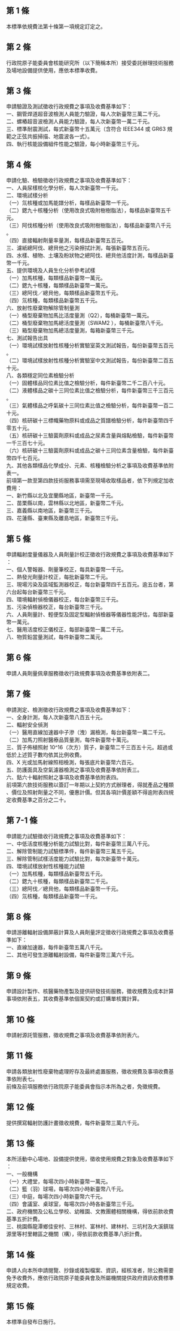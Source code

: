 第 1 條
-------
本標準依規費法第十條第一項規定訂定之。

第 2 條
-------
行政院原子能委員會核能研究所（以下簡稱本所）接受委託辦理技術服務  
及場地設備提供使用，應依本標準收費。

第 3 條
-------
申請驗證及測試徵收行政規費之事項及收費基準如下：  
一、鋼管焊道超音波檢測人員能力驗證，每人次新臺幣三萬二千元。   
二、螺樁超音波檢測人員能力驗證，每人次新臺幣一萬二千元。   
三、標準耐震測試，每式新臺幣十五萬元（含符合 IEEE344  或 GR63 規  
    範之正弦共振掃描、地震波各一式）。  
四、執行核能設備組件性能之驗證，每小時新臺幣三千元。

第 4 條
-------
申請化驗、檢驗徵收行政規費之事項及收費基準如下：  
一、人員尿樣核化學分析，每人次新臺幣一千元。  
二、環境試樣分析  
（一）氚核種或加馬能譜分析，每樣品新臺幣一千元。  
（二）鍶九十核種分析（使用改良式吸附樹樹脂法），每樣品新臺幣五千  
      元。  
（三）阿伐核種分析（使用改良式吸附樹樹脂法），每樣品新臺幣八千元  
      。  
（四）直接輻射劑量率量測，每樣品新臺幣五百元。  
三、濾紙總阿伐、總貝他之污染擦拭計測，每張新臺幣五百元。  
四、水樣、植物、土壤及粉狀物之總阿伐、總貝他活度計測，每樣品新臺  
    幣一千元。  
五、提供環境及人員生化分析參考試樣  
（一）加馬核種，每類樣品新臺幣一萬元。  
（二）鍶九十核種，每類樣品新臺幣一萬元。  
（三）總阿伐／總貝他，每類樣品新臺幣五千元。  
（四）氚核種，每類樣品新臺幣五千元。  
六、放射性廢棄物解除管制量測  
（一）桶型廢棄物加馬比活度量測（Q2），每桶新臺幣一萬元。  
（二）桶型廢棄物加馬總活度量測（SWAM2 ），每桶新臺幣八千元。  
（三）箱型廢棄物加馬總活度量測，每箱新臺幣三千元。  
七、測試報告出具  
（一）環境試樣放射性核種分析實驗室英文測試報告，每份新臺幣五百元  
      。  
（二）環境試樣放射性核種分析實驗室中文測試報告，每份新臺幣二百五  
      十元。  
八、各類穩定同位素檢驗分析  
（一）固體樣品同位素比值之檢驗分析，每件新臺幣二千二百八十元。  
（二）液體樣品之碳十三同位素比值之檢驗分析，每件新臺幣三千三百元  
      。  
（三）氣體樣品之呼氣碳十三同位素比值之檢驗分析，每件新臺幣一百二  
      十元。  
（四）核研碳十三標幟藥物原料或成品之質譜檢驗分析，每件新臺幣四千  
      零五十元。  
（五）核研碳十三驗菌劑原料或成品之尿素含量與熔點檢驗，每件新臺幣  
      一千三百七十元。  
（六）核研碳十三驗菌劑原料或成品之碳十三同位素含量檢驗，每件新臺  
      幣四千七百元。  
九、其他各類樣品化學成分、元素、核種檢驗分析之事項及收費基準依附  
    表一。  
前項第一款至第四款技術服務事項需至現場收取樣品者，依下列規定加收  
費用：  
一、新竹縣以北及宜蘭縣地區，新臺幣一千元。  
二、苗栗縣以南，雲林縣以北地區，新臺幣二千元。  
三、嘉義縣以南地區，新臺幣三千元。  
四、花蓮縣、臺東縣及離島地區，新臺幣三千元。

第 5 條
-------
申請輻射度量儀器及人員劑量計校正徵收行政規費之事項及收費基準如下  
：  
一、個人警報器、劑量筆校正，每具新臺幣一千元。  
二、熱發光劑量計校正，每批新臺幣二千元。  
三、現場污染及區域監測器校正，每台新臺幣四千五百元。逾五台者，第  
    六台起每台新臺幣三千元。  
四、環境輻射偵檢儀器校正，每台新臺幣三千元。  
五、污染偵檢器校正，每台新臺幣三千元。  
六、人員劑量計、輕便型及固定型輻射偵檢器等儀器性能評估，每部新臺  
    幣一萬元。  
七、醫用活度校正儀校正，每部新臺幣一萬二千元。  
八、物質鉛當量測試，每件新臺幣二萬元。

第 6 條
-------
申請人員劑量佩章服務徵收行政規費事項及收費基準依附表二。

第 7 條
-------
申請測定、檢測徵收行政規費之事項及收費基準如下：  
一、全身計測，每人次新臺幣八百五十元。  
二、輻射安全偵測  
（一）醫用直線加速器中子滲（洩）漏檢測，每台新臺幣一萬二千元。  
（二）加馬刀照射醫療品質量測，每件新臺幣十萬元。  
三、質子佈植照射 10^16（次方）質子，新臺幣二千三百五十元。超過或  
    低於上述質子數均依其比例收費。  
四、X 光或加馬射線照相檢測，每張底片新臺幣六百元。  
五、防護面具及空氣濾器檢測之事項及收費基準依附表三。  
六、鈷六十輻射照射之事項及收費基準依附表四。  
前項第六款技術服務以簽訂一年期以上契約方式辦理者，得就產品之種類  
、價位及照射劑量之不同，優惠計價。但其各項計價差額不得逾附表四規  
定收費基準之百分之二十。

第 7-1 條
---------
申請能力試驗徵收行政規費之事項及收費基準如下：  
一、中低活度核種分析能力試驗比對，每件新臺幣三萬八千元。  
二、解除管制能力試驗標準件，每件新臺幣三萬五千元。  
三、解除管制試樣活度能力試驗比對，每次新臺幣十萬元。  
四、環境試樣放射性核種能力試驗  
（一）加馬核種，每類樣品新臺幣五千元。  
（二）鍶九十核種，每類樣品新臺幣二千元。  
（三）總阿伐／總貝他，每類樣品新臺幣一千元。  
（四）氚核種，每類樣品新臺幣一千元。

第 8 條
-------
申請游離輻射設備屏蔽計算及人員劑量評定徵收行政規費之事項及收費基  
準如下：  
一、直線加速器，每件新臺幣五萬八千元。   
二、其他可發生游離輻射設備，每件新臺幣三萬六千元。

第 9 條
-------
申請設計製作、核醫藥物產製及提供研發技術服務，徵收規費及成本計算  
事項依附表五，其收費基準依個案契約或訂購單核實計算。

第 10 條
--------
申請射源託管服務，徵收規費之事項及收費基準依附表六。

第 11 條
--------
申請各類放射性廢棄物處理貯存及最終處置服務，徵收規費及事項收費基  
準依附表七。  
前條及前項服務依行政院原子能委員會指示本所為之者，免徵規費。

第 12 條
--------
提供撰寫輻射防護計畫徵收規費，每件新臺幣三萬六千元。

第 13 條
--------
本所活動中心場地、設備提供使用，徵收使用規費之對象及收費基準如下  
：  
一、一般機構  
（一）大禮堂，每場次四小時新臺幣一萬元。  
（二）籃（羽）球場，每場次四小時新臺幣八千元。  
（三）中庭，每場次四小時新臺幣六千元。  
（四）會議室、桌球室，每場次四小時各新臺幣三千元。  
二、政府機關及公私立學校、幼稚園、文教團體相關機構，得依前款收費  
    基準五折計費。  
三、桃園縣龍潭鄉佳安村、三林村、富林村、建林村、三坑村及大溪鎮瑞  
    源里等村里轄區之機關（構），得依前款收費基準八折計費。

第 14 條
--------
申請人向本所申請閱覽、抄錄或複製檔案、資訊，經核准者，除公務需要  
免予收費外，應依行政院原子能委員會及所屬機關提供政府資訊收費標準  
規定收費。

第 15 條
--------
本標準自發布日施行。

